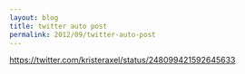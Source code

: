 ```yaml
---
layout: blog
title: twitter auto post
permalink: 2012/09/twitter-auto-post
---
```


https://twitter.com/kristeraxel/status/248099421592645633


